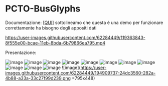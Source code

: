 # PCTO-BusGlyphs
Documentazione: [[QUI](https://drive.google.com/drive/folders/1vFPSAddp5xjxyt_myanJryFbkcnvm8V2?usp=sharing)] sottolineamo che questa è una demo per funzionare correttamente ha bisogno degli appositi dati

https://user-images.githubusercontent.com/62284449/119363843-8f555e00-bcae-11eb-8bda-6b79866ea795.mp4

Presentazione:

![image](https://user-images.githubusercontent.com/59918179/119361260-c37b4f80-bcab-11eb-8c6a-351d98005171.png)
![image](https://user-images.githubusercontent.com/59918179/119361305-cf671180-bcab-11eb-95f7-4d6d6c835251.png)
![image](https://user-images.githubusercontent.com/59918179/119361352-dd1c9700-bcab-11eb-829e-f1350672e6b3.png)
![image](https://user-images.githubusercontent.com/59918179/119361403-ead21c80-bcab-11eb-9ff8-7ec944ffdf36.png)
![image](https://user-images.githubusercontent.com/59918179/119361444-f7ef0b80-bcab-11eb-81cc-74aa1edd030d.png)
![image](https://user-images.githubusercontent.com/59918179/119361480-03423700-bcac-11eb-93fc-b1bbae107d5f.png)
![image](https://user-images.githubusercontent.com/59918179/119361527-105f2600-bcac-11eb-8fdb-153e68ceab75.png)
![image](https://user-images.githubusercontent.com/59918179/119361580-1c4ae800-bcac-11eb-9919-a7471c0c5c43.png)
![image](https://user-images.githubusercontent.com/59918179/119361627-28cf4080-bcac-11eb-86f3-b9372b6ffff0.png)
![image](https://user-images.githubusercontent.com/59918179/119369305-4e604800-bcb4-11eb-9a4b-275f7fa1c228.png)
![image](https://user-images.githubusercontent.com/59918179/119361668-35ec2f80-bcac-11eb-9e3b-1dca750e2cd3.png)
![image](https://user-images.githubusercontent.com/62284449/194909737-24dc3560-282a-4b88-a33a-33c27f99d239.png =795x448)

